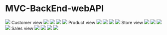 # MVC-BackEnd-webAPI
![](https://github.com/leoxu0257/MVC-BackEnd-webAPI/blob/master/pic/SQL.JPG)
Customer view
![](https://github.com/leoxu0257/MVC/blob/master/pic/1.JPG)
![](https://github.com/leoxu0257/MVC/blob/master/pic/2.JPG)
![](https://github.com/leoxu0257/MVC/blob/master/pic/3.JPG)
![](https://github.com/leoxu0257/MVC/blob/master/pic/4.JPG)
Product view
![](https://github.com/leoxu0257/MVC/blob/master/pic/5.JPG)
![](https://github.com/leoxu0257/MVC/blob/master/pic/6.JPG)
![](https://github.com/leoxu0257/MVC/blob/master/pic/7.JPG)
![](https://github.com/leoxu0257/MVC/blob/master/pic/8.JPG)
Store view
![](https://github.com/leoxu0257/MVC/blob/master/pic/9.JPG)
![](https://github.com/leoxu0257/MVC/blob/master/pic/10.JPG)
![](https://github.com/leoxu0257/MVC/blob/master/pic/11.JPG)
![](https://github.com/leoxu0257/MVC/blob/master/pic/12.JPG)
Sales view
![](https://github.com/leoxu0257/MVC/blob/master/pic/13.JPG)
![](https://github.com/leoxu0257/MVC/blob/master/pic/14.JPG)
![](https://github.com/leoxu0257/MVC/blob/master/pic/15.JPG)
![](https://github.com/leoxu0257/MVC/blob/master/pic/16.JPG)

